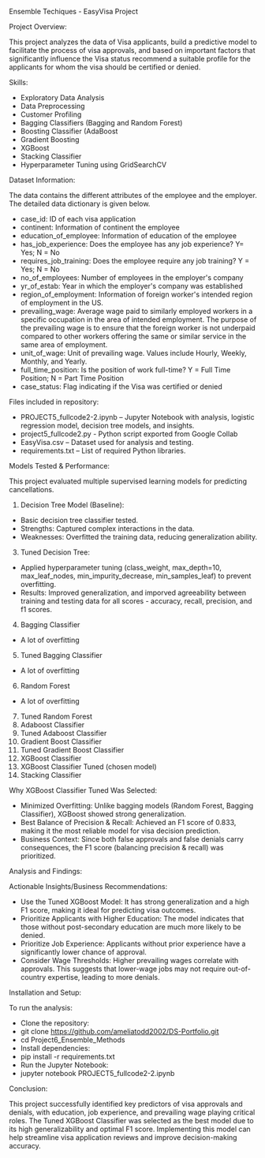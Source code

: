 Ensemble Techiques - EasyVisa Project

Project Overview:

This project analyzes the data of Visa applicants, build a predictive model to facilitate the process of visa approvals, and based on important factors that significantly influence the Visa status recommend a suitable profile for the applicants for whom the visa should be certified or denied.

Skills:

- Exploratory Data Analysis
- Data Preprocessing
- Customer Profiling
- Bagging Classifiers (Bagging and Random Forest)
- Boosting Classifier (AdaBoost
- Gradient Boosting
- XGBoost
- Stacking Classifier
- Hyperparameter Tuning using GridSearchCV
  

Dataset Information:

The data contains the different attributes of the employee and the employer. The detailed data dictionary is given below.

- case_id: ID of each visa application
- continent: Information of continent the employee
- education_of_employee: Information of education of the employee
- has_job_experience: Does the employee has any job experience? Y= Yes; N = No
- requires_job_training: Does the employee require any job training? Y = Yes; N = No
- no_of_employees: Number of employees in the employer's company
- yr_of_estab: Year in which the employer's company was established
- region_of_employment: Information of foreign worker's intended region of employment in the US.
- prevailing_wage: Average wage paid to similarly employed workers in a specific occupation in the area of intended employment. The purpose of the prevailing wage is to ensure that the foreign worker is not underpaid compared to other workers offering the same or similar service in the same area of employment.
- unit_of_wage: Unit of prevailing wage. Values include Hourly, Weekly, Monthly, and Yearly.
- full_time_position: Is the position of work full-time? Y = Full Time Position; N = Part Time Position
- case_status: Flag indicating if the Visa was certified or denied


Files included in repository:

- PROJECT5_fullcode2-2.ipynb – Jupyter Notebook with analysis, logistic regression model, decision tree models, and insights.
- project5_fullcode2.py - Python script exported from Google Collab
- EasyVisa.csv – Dataset used for analysis and testing.
- requirements.txt – List of required Python libraries.


Models Tested & Performance:

This project evaluated multiple supervised learning models for predicting cancellations.

1. Decision Tree Model (Baseline):
- Basic decision tree classifier tested.
- Strengths: Captured complex interactions in the data.
- Weaknesses: Overfitted the training data, reducing generalization ability.
3. Tuned Decision Tree:
- Applied hyperparameter tuning (class_weight, max_depth=10, max_leaf_nodes, min_impurity_decrease, min_samples_leaf) to prevent overfitting.
- Results: Improved generalization, and imporved agreeability between training and testing data for all scores - accuracy, recall, precision, and f1 scores. 
4. Bagging Classifier
- A lot of overfitting
5. Tuned Bagging Classifier
- A lot of overfitting
6. Random Forest
- A lot of overfitting
7. Tuned Random Forest
8. Adaboost Classifier
9. Tuned Adaboost Classifier
10. Gradient Boost Classifier
11. Tuned Gradient Boost Classifier
12. XGBoost Classifier
13. XGBoost Classifier Tuned (chosen model)
14. Stacking Classifier

Why XGBoost Classifier Tuned Was Selected:
- Minimized Overfitting: Unlike bagging models (Random Forest, Bagging Classifier), XGBoost showed strong generalization.
- Best Balance of Precision & Recall: Achieved an F1 score of 0.833, making it the most reliable model for visa decision prediction.
- Business Context: Since both false approvals and false denials carry consequences, the F1 score (balancing precision & recall) was prioritized.


Analysis and Findings:

Actionable Insights/Business Recommendations:

- Use the Tuned XGBoost Model: It has strong generalization and a high F1 score, making it ideal for predicting visa outcomes.
- Prioritize Applicants with Higher Education: The model indicates that those without post-secondary education are much more likely to be denied.
- Prioritize Job Experience: Applicants without prior experience have a significantly lower chance of approval.
- Consider Wage Thresholds: Higher prevailing wages correlate with approvals. This suggests that lower-wage jobs may not require out-of-country expertise, leading to more denials.

Installation and Setup:

To run the analysis:

- Clone the repository:
- git clone https://github.com/ameliatodd2002/DS-Portfolio.git
- cd Project6_Ensemble_Methods
- Install dependencies:
- pip install -r requirements.txt
- Run the Jupyter Notebook:
- jupyter notebook PROJECT5_fullcode2-2.ipynb


Conclusion:

This project successfully identified key predictors of visa approvals and denials, with education, job experience, and prevailing wage playing critical roles. The Tuned XGBoost Classifier was selected as the best model due to its high generalizability and optimal F1 score. Implementing this model can help streamline visa application reviews and improve decision-making accuracy.
